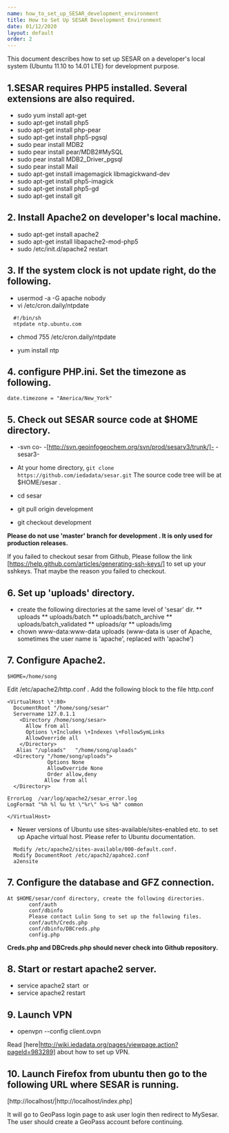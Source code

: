 ```yaml
---
name: how_to_set_up_SESAR_development_environment
title: How to Set Up SESAR Development Environment
date: 01/12/2020
layout: default
order: 2
---
```


This document describes how to set up SESAR on a developer's local system (Ubuntu 11.10 to 14.01 LTE) for development purpose.

## 1.SESAR requires PHP5 installed. Several extensions are also required.
* sudo yum install apt-get
* sudo apt-get install php5
* sudo apt-get install php-pear
* sudo apt-get install php5-pgsql
* sudo pear install MDB2
* sudo pear install pear/MDB2#MySQL
* sudo pear install MDB2_Driver_pgsql
* sudo pear install Mail
* sudo apt-get install imagemagick libmagickwand-dev
* sudo apt-get install php5-imagick
* sudo apt-get install php5-gd
* sudo apt-get install git

## 2. Install Apache2 on developer's local machine.

* sudo apt-get install apache2
* sudo apt-get install libapache2-mod-php5
* sudo /etc/init.d/apache2 restart

## 3. If the system clock is not update right, do the following.

* usermod \-a \-G apache nobody
* vi /etc/cron.daily/ntpdate

```
  #!/bin/sh
  ntpdate ntp.ubuntu.com
```
* chmod 755 /etc/cron.daily/ntpdate

* yum install ntp

## 4. configure PHP.ini. Set the timezone as following.

```
date.timezone = "America/New_York"
```

## 5. Check out SESAR source code at $HOME directory.

* -svn co- -[http://svn.geoinfogeochem.org/svn/prod/sesarv3/trunk/]- -sesar3-
* At your home directory, 
  `git clone https://github.com/iedadata/sesar.git`
 The source code tree will be at $HOME/sesar .

* cd sesar
* git pull origin development
* git checkout development

****Please do not use 'master' branch for development . It is only used for production releases.****

If you failed to checkout sesar from Github, Please follow the link [https://help.github.com/articles/generating-ssh-keys/] to set up your sshkeys. That maybe the reason you failed to checkout.

## 6. Set up 'uploads' directory.

* create the following directories at the same level of 'sesar' dir.
** uploads
** uploads/batch
** uploads/batch_archive
** uploads/batch_validated
** uploads/qr
** uploads/img
* chown www-data:www-data uploads (www-data is user of Apache, sometimes the user name is 'apache', replaced with 'apache')

## 7. Configure Apache2.

```
$HOME=/home/song
```

Edit /etc/apache2/http.conf . Add the following block to the file http.conf

```
<VirtualHost \*:80>
  DocumentRoot "/home/song/sesar"
  Servername 127.0.1.1
    <Directory /home/song/sesar>
      Allow from all
      Options \+Includes \+Indexes \+FollowSymLinks
      AllowOverride all
    </Directory>
   Alias "/uploads"   "/home/song/uploads"
  <Directory "/home/song/uploads">
             Options None
             AllowOverride None
             Order allow,deny
            Allow from all
  </Directory>

ErrorLog  /var/log/apache2/sesar_error.log
LogFormat "%h %l %u %t \"%r\" %>s %b" common

</VirtualHost>
```  

* Newer versions of Ubuntu use sites-available/sites-enabled etc. to set up Apache virtual host. Please refer to Ubuntu documentation.
```
  Modify /etc/apache2/sites-available/000-default.conf.
  Modify DocumentRoot /etc/apach2/apahce2.conf
  a2ensite
```
## 7. Configure the database and GFZ connection.

```
At $HOME/sesar/conf directory, create the following directories.    
       conf/auth    
       conf/dbinfo
       Please contact Lulin Song to set up the following files.
       conf/auth/Creds.php
       conf/dbinfo/DBCreds.php
       config.php
```
****Creds.php and DBCreds.php should never check into Github repository.****

## 8. Start or restart apache2 server.

* service apache2 start&nbsp; or
* service apache2 restart

## 9. Launch VPN

* openvpn \--config client.ovpn

Read [here|http://wiki.iedadata.org/pages/viewpage.action?pageId=983289] about how to set up VPN.


## 10. Launch Firefox from ubuntu then go to the following URL where SESAR is running.

[http://localhost/|http://localhost/index.php]

It will go to GeoPass login page to ask user login then redirect to MySesar. The user should create a GeoPass account before continuing.


